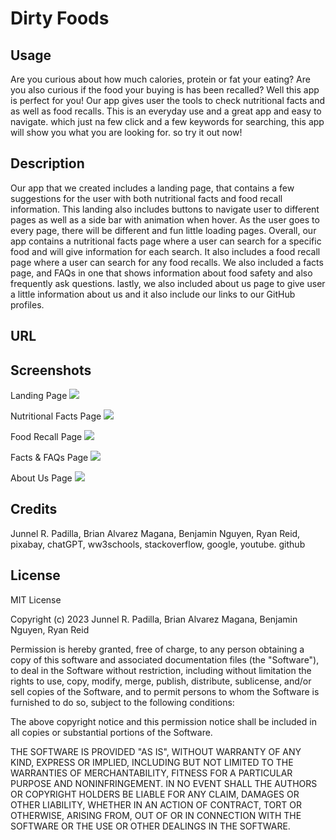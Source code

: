 # Dirty Foods

## Usage

Are you curious about how much calories, protein or fat your eating? Are you also curious if the food your buying is has been recalled? Well this app is perfect for you!
Our app gives user the tools to check nutritional facts and as well as food recalls. This is an everyday use and a great app and easy to navigate. which just na few click 
and a few keywords for searching, this app will show you what you are looking for. so try it out now!

## Description

Our app that we created includes a landing page, that contains a few suggestions for the user with both nutritional facts and food recall information. This landing also includes 
buttons to navigate user to different pages as well as a side bar with animation when hover. As the user goes to every page, there will be different and fun little loading pages.
Overall, our app contains a nutritional facts page where a user can search for a specific food and will give information for each search. It also includes a food recall page where 
a user can search for any food recalls. We also included a facts page, and FAQs in one that shows information about food safety and also frequently ask questions. lastly, we also 
included about us page to give user a little information about us and it also include our links to our GitHub profiles. 

## URL

## Screenshots

Landing Page
<img src="./assets/Images/landing-page.png" />

Nutritional Facts Page
<img src="./assets/Images/nutritional-facts-page.png"/>

Food Recall Page
<img src="./assets/Images/food-recall-page.png" />

Facts & FAQs Page
<img src="./assets/Images/facts-page.png" />

About Us Page
<img src="./assets/Images/about-us-page.png"/>

## Credits

Junnel R. Padilla, Brian Alvarez Magana, Benjamin Nguyen, Ryan Reid, pixabay, chatGPT, ww3schools, stackoverflow, google, youtube. github

## License

MIT License

Copyright (c) 2023 Junnel R. Padilla, Brian Alvarez Magana, Benjamin Nguyen, Ryan Reid

Permission is hereby granted, free of charge, to any person obtaining a copy of this software and associated documentation files (the "Software"), to deal in the Software without restriction, including without limitation the rights to use, copy, modify, merge, publish, distribute, sublicense, and/or sell copies of the Software, and to permit persons to whom the Software is furnished to do so, subject to the following conditions:

The above copyright notice and this permission notice shall be included in all copies or substantial portions of the Software.

THE SOFTWARE IS PROVIDED "AS IS", WITHOUT WARRANTY OF ANY KIND, EXPRESS OR IMPLIED, INCLUDING BUT NOT LIMITED TO THE WARRANTIES OF MERCHANTABILITY, FITNESS FOR A PARTICULAR PURPOSE AND NONINFRINGEMENT. IN NO EVENT SHALL THE AUTHORS OR COPYRIGHT HOLDERS BE LIABLE FOR ANY CLAIM, DAMAGES OR OTHER LIABILITY, WHETHER IN AN ACTION OF CONTRACT, TORT OR OTHERWISE, ARISING FROM, OUT OF OR IN CONNECTION WITH THE SOFTWARE OR THE USE OR OTHER DEALINGS IN THE SOFTWARE.